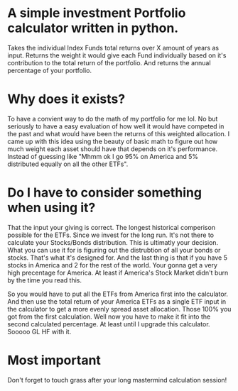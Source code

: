 # A simple investment Portfolio calculator written in python.

Takes the individual Index Funds total returns over X amount of years as input.
Returns the weight it would give each Fund individually based on it's contribution to the total return of the portfolio.
And returns the annual percentage of your portfolio.

# Why does it exists?
To have a convient way to do the math of my portfolio for me lol.
No but seriously to have a easy evaluation of how well it would have competed in the past and what would have been the returns of this weighted allocation.
I came up with this idea using the beauty of basic math to figure out how much weight each asset should have that depends on it's performance.
Instead of guessing like "Mhmm ok I go 95% on America and 5% distributed equally on all the other ETFs".

# Do I have to consider something when using it?
That the input your giving is correct.
The longest historical comperison possible for the ETFs. Since we invest for the long run.
It's not there to calculate your Stocks/Bonds distribution. This is ultimatly your decision.
What you can use it for is figuring out the distrubtion of all your bonds or stocks.
That's what it's designed for.
And the last thing is that if you have 5 stocks in America and 2 for the rest of the world.
Your gonna get a very high precentage for America. At least if America's Stock Market didn't burn by the time you read this.

So you would have to put all the ETFs from America first into the calculator.
And then use the total return of your America ETFs as a single ETF input in the calculator to get a more evenly spread asset allocation.
Those 100% you got from the first calculation. Well now you have to make it fit into the second calculated percentage. At least until I upgrade this calculator.
Sooooo GL HF with it.

# Most important
Don't forget to touch grass after your long mastermind calculation session!
